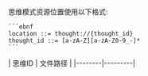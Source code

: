 <resource protocol="thought">
  <location>
    思维模式资源位置使用以下格式:
    
    ```ebnf
    location ::= thought://{thought_id}
    thought_id ::= [a-zA-Z][a-zA-Z0-9_-]*
    ```
  </location>
  
  <registry>
    <!-- 思维模式ID到文件路径的映射表 -->
    | 思维ID | 文件路径 |
    |--------|---------|
  </registry>
</resource> 